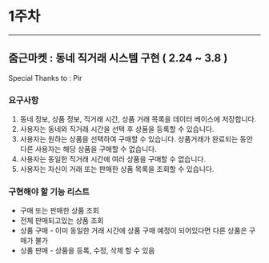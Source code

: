 # 1주차 
----

## 줌근마켓 : 동네 직거래 시스템 구현 ( 2.24 ~ 3.8 ) 

Special Thanks to : Pir 

### 요구사항 

1. 동네 정보, 상품 정보, 직거래 시간, 상품 거래 목록을 데이터 베이스에 저장합니다.
2. 사용자는 동네와 직거래 시간을 선택 후 상품을 등록할 수 있습니다.
3. 사용자는 원하는 상품을 선택하여 구매할 수 있습니다. 상품거래가 완료되는 동안 다른 사용자는 해당 상품을 구매할 수 없습니다.
4. 사용자는 동일한 직거래 시간에 여러 상품을 구매할 수 없습니다.
5. 사용자는 자신이 거래 또는 판매한 상품 목록을 조회할 수 있습니다.

### 구현해야 할 기능 리스트 

- 구매 또는 판매한 상품 조회
- 전체 판매되고있는 상품 조회
- 상품 구매 - 이미 동일한 거래 시간에 상품 구매 예정이 되어있다면 다른 상품은 구매가 불가
- 상품 판매 - 상품을 등록, 수정, 삭제 할 수 있음
